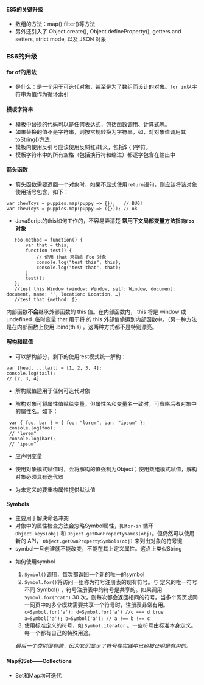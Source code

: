 #### ES5的关键升级
 - 数组的方法：map()  filter()等方法
 - 另外还引入了 Object.create(), Object.defineProperty(), getters and setters, strict mode, 以及 JSON 对象

### ES6的升级
 #### for of的用法
   - 是什么：是一个用于可迭代对象，甚至是为了数组而设计的对象。`for in`以字符串为值作为循环索引

 #### 模板字符串
   - 模板中替换的代码可以是任何表达式，包括函数调用、计算式等。
   - 如果替换的值不是字符串，则按常规转换为字符串，如，对对象值调用其toString()方法.
   - 模板内使用反引号应该使用反斜杠\转义，包括$ { }字符。
   - 模板字符串中的所有空格（包括换行符和缩进）都逐字包含在输出中

 #### 箭头函数
   - 箭头函数需要返回一个对象时，如果不显式使用`return`语句，则应该将该对象使用括号包含，如下：
   ```
   var chewToys = puppies.map(puppy => {});   // BUG!
   var chewToys = puppies.map(puppy => ({})); // ok
   ```

   * JavaScript的this如何工作的，不容易弄清楚
   **常用下文局部变量方法指向`Foo`对象**
 ```
    Foo.method = function() {
        var that = this;
        function test() {
            // 使用 that 来指向 Foo 对象
            console.log("test this", this);
            console.log("test that", that);
        }
        test();
    };
    //test this Window {window: Window, self: Window, document: document, name: '', location: Location, …}
    //test that {method: ƒ}
 ```
 内部函数**不会**继承外部函数的 this 值。在内部函数内， this 将是 window 或 undefined .临时变量 that 用于将 的 this 外部值偷运到内部函数中。（另一种方法是在内部函数上使用 .bind(this) 。这两种方式都不是特别漂亮。

 #### 解构和赋值
   - 可以解构部分，剩下的使用rest模式统一解构：
   ```
   var [head, ...tail] = [1, 2, 3, 4];
   console.log(tail);
   // [2, 3, 4]
   ```

   - 解构赋值适用于任何可迭代对象

   - 解构对象可将属性值赋给变量。但属性名和变量名一致时，可省略后者对象中的属性名。如下：
   ```
    var { foo, bar } = { foo: "lorem", bar: "ipsum" };
    console.log(foo);
    // "lorem"
    console.log(bar);
    // "ipsum"
   ```
   - 应声明变量
   - 使用对象模式赋值时，会将解构的值强制为Object；使用数组模式赋值，解构对象必须具有迭代器

   - 为未定义的要重构属性提供默认值
 
 #### Symbols
   - 主要用于解决命名冲突
   - 对象中的属性检查方法会忽略Symbol属性，如`for-in` 循环  `Object.keys(obj)` 和 `Object.getOwnPropertyNames(obj)`。但仍然可以使用新的 API， `Object.getOwnPropertySymbols(obj)` 来列出对象的符号键
   - symbol一旦创建就不能改变，不能在其上定义属性。这点上类似String

   * 如何使用symbol
     1. `Symbol()`调用，每次都返回一个新的唯一的symbol
     2. `Symbol.for()`将访问一组称为符号注册表的现有符号。与 定义的唯一符号不同 Symbol() ，符号注册表中的符号是共享的。如果调用 `Symbol.for("cat")` 30 次，则每次都会返回相同的符号。当多个网页或同一网页中的多个模块需要共享一个符号时，注册表非常有用。
     `c=Symbol.for('a'); d=Symbol.for('a') //c === d true`
     `a=Symbol('a'); b=Symbol('a'); // a !== b !== c`
     3. 使用标准定义的符号，如 `Symbol.iterator` 。一些符号由标准本身定义。每一个都有自己的特殊用途。
     
     *最后一个类别很有趣，因为它们显示了符号在实践中已经被证明是有用的。*

 #### Map和Set——Collections
   - Set和Map均可迭代